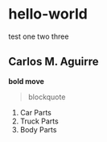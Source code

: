 # hello-world
test one two three
## Carlos M. Aguirre
**bold move**
>blockquote
1. Car Parts
2. Truck Parts 
3. Body Parts
